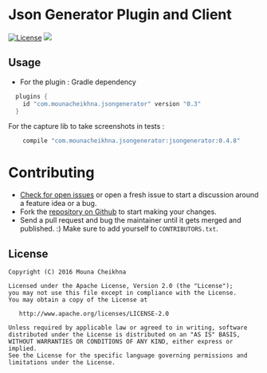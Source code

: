 
Json Generator Plugin and Client 
=================================

[![License](https://img.shields.io/badge/license-Apache%202.0-blue.svg?style=flat)](https://github.com/chemouna/JsonGenerator/blob/master/LICENSE.txt)
[![](https://jitpack.io/v/chemouna/JsonGenerator.svg)](https://jitpack.io/#chemouna/JsonGenerator)


Usage
----

  - For the plugin :
   Gradle dependency
   ```gradle
     plugins {
       id "com.mounacheikhna.jsongenerator" version "0.3"
     }
   ```
   For the capture lib to take screenshots in tests :

   ```gradle
       compile "com.mounacheikhna.jsongenerator:jsongenerator:0.4.8"
   ```


Contributing
============

* [Check for open issues](https://github.com/chemouna/JsonGenerator/issues) or open
   a fresh issue to start a discussion around a feature idea or a bug.
* Fork the [repository on Github](https://github.com/chemouna/JsonGenerator)
   to start making your changes.
* Send a pull request and bug the maintainer until it gets merged and published.
   :) Make sure to add yourself to ``CONTRIBUTORS.txt``.

License
-------

    Copyright (C) 2016 Mouna Cheikhna

    Licensed under the Apache License, Version 2.0 (the "License");
    you may not use this file except in compliance with the License.
    You may obtain a copy of the License at

       http://www.apache.org/licenses/LICENSE-2.0

    Unless required by applicable law or agreed to in writing, software
    distributed under the License is distributed on an "AS IS" BASIS,
    WITHOUT WARRANTIES OR CONDITIONS OF ANY KIND, either express or implied.
    See the License for the specific language governing permissions and
    limitations under the License.




